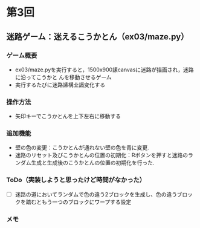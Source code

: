 # 第3回
## 迷路ゲーム：迷えるこうかとん（ex03/maze.py）
### ゲーム概要
- ex03/maze.pyを実行すると，1500x900䛾canvasに迷路が描画され，迷路に沿ってこうかと
んを移動させるゲーム
- 実行するたびに迷路䛾構㐀䛿変化する
### 操作方法
- 矢印キーでこうかとんを上下左右に移動する
### 追加機能
- 壁の色の変更：こうかとんが通れない壁の色を青に変更.
- 迷路のリセット及びこうかとんの位置の初期化：Rボタンを押すと迷路のランダム生成と生成後のこうかとんの位置の初期化を行った.
### ToDo（実装しようと思ったけど時間がなかった）
- [ ] 迷路の道においてランダムで色の違う2ブロックを生成し、色の違うブロックを踏むともう一つのブロックにワープする設定
### メモ